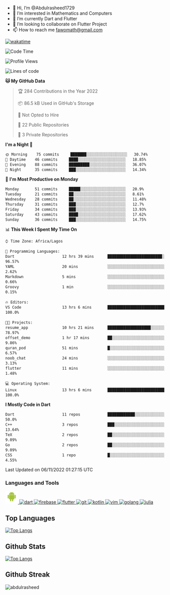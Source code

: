 - 👋 Hi, I’m @Abdulrasheed1729
- 👀 I’m interested in Mathematics and Computers
- 🌱 I’m currently Dart and Flutter
- 💞️ I’m looking to collaborate on Flutter Project
- 📫 How to reach me fawomath@gmail.com

[![wakatime](https://wakatime.com/badge/user/77ab5371-6547-4bc7-8c52-e4db4ef4b66f.svg)](https://wakatime.com/@77ab5371-6547-4bc7-8c52-e4db4ef4b66f)

<!--START_SECTION:waka-->
![Code Time](http://img.shields.io/badge/Code%20Time-15%20hrs%2032%20mins-blue)

![Profile Views](http://img.shields.io/badge/Profile%20Views-209-blue)

![Lines of code](https://img.shields.io/badge/From%20Hello%20World%20I%27ve%20Written-55%20Thousand%20lines%20of%20code-blue)

**🐱 My GitHub Data** 

> 🏆 284 Contributions in the Year 2022
 > 
> 📦 86.5 kB Used in GitHub's Storage 
 > 
> 🚫 Not Opted to Hire
 > 
> 📜 22 Public Repositories 
 > 
> 🔑 3 Private Repositories  
 > 
**I'm a Night 🦉** 

```text
🌞 Morning    75 commits     ███████░░░░░░░░░░░░░░░░░░   30.74% 
🌆 Daytime    46 commits     ████░░░░░░░░░░░░░░░░░░░░░   18.85% 
🌃 Evening    88 commits     █████████░░░░░░░░░░░░░░░░   36.07% 
🌙 Night      35 commits     ███░░░░░░░░░░░░░░░░░░░░░░   14.34%

```
📅 **I'm Most Productive on Monday** 

```text
Monday       51 commits     █████░░░░░░░░░░░░░░░░░░░░   20.9% 
Tuesday      21 commits     ██░░░░░░░░░░░░░░░░░░░░░░░   8.61% 
Wednesday    28 commits     ██░░░░░░░░░░░░░░░░░░░░░░░   11.48% 
Thursday     31 commits     ███░░░░░░░░░░░░░░░░░░░░░░   12.7% 
Friday       34 commits     ███░░░░░░░░░░░░░░░░░░░░░░   13.93% 
Saturday     43 commits     ████░░░░░░░░░░░░░░░░░░░░░   17.62% 
Sunday       36 commits     ███░░░░░░░░░░░░░░░░░░░░░░   14.75%

```


📊 **This Week I Spent My Time On** 

```text
⌚︎ Time Zone: Africa/Lagos

💬 Programming Languages: 
Dart                     12 hrs 39 mins      ████████████████████████░   96.57% 
YAML                     20 mins             ░░░░░░░░░░░░░░░░░░░░░░░░░   2.62% 
Markdown                 5 mins              ░░░░░░░░░░░░░░░░░░░░░░░░░   0.66% 
Groovy                   1 min               ░░░░░░░░░░░░░░░░░░░░░░░░░   0.15%

🔥 Editors: 
VS Code                  13 hrs 6 mins       █████████████████████████   100.0%

🐱‍💻 Projects: 
resume_app               10 hrs 21 mins      ███████████████████░░░░░░   78.97% 
offset_demo              1 hr 17 mins        ██░░░░░░░░░░░░░░░░░░░░░░░   9.86% 
quran_pod                51 mins             █░░░░░░░░░░░░░░░░░░░░░░░░   6.57% 
noob_chat                24 mins             ░░░░░░░░░░░░░░░░░░░░░░░░░   3.13% 
flutter                  11 mins             ░░░░░░░░░░░░░░░░░░░░░░░░░   1.48%

💻 Operating System: 
Linux                    13 hrs 6 mins       █████████████████████████   100.0%

```

**I Mostly Code in Dart** 

```text
Dart                     11 repos            ████████████░░░░░░░░░░░░░   50.0% 
C++                      3 repos             ███░░░░░░░░░░░░░░░░░░░░░░   13.64% 
TeX                      2 repos             ██░░░░░░░░░░░░░░░░░░░░░░░   9.09% 
Go                       2 repos             ██░░░░░░░░░░░░░░░░░░░░░░░   9.09% 
CSS                      1 repo              █░░░░░░░░░░░░░░░░░░░░░░░░   4.55%

```



 Last Updated on 06/11/2022 01:27:15 UTC
<!--END_SECTION:waka-->

<!---## My Favorites
* Mathematics
* Linux
* C++
* Golang
* Flutter (Dart)

## Stuffs I want to Learn
* Algos and Data Structures
* Digital Design and Computer Architecture
* Assembly
* SystemVerilog


## What I'm currently learning
* Dart
* Flutter 
* Kotlin
* Android
-->

### Languages and Tools
<p align="left"> <a href="https://developer.android.com" target="_blank"> <img src="https://raw.githubusercontent.com/devicons/devicon/master/icons/android/android-original-wordmark.svg" alt="android" width="40" height="40"/> </a> <a href="https://dart.dev" target="_blank"> <img src="https://www.vectorlogo.zone/logos/dartlang/dartlang-icon.svg" alt="dart" width="40" height="40"/> </a> <a href="https://firebase.google.com/" target="_blank"> <img src="https://www.vectorlogo.zone/logos/firebase/firebase-icon.svg" alt="firebase" width="40" height="40"/> </a> <a href="https://flutter.dev" target="_blank"> <img src="https://www.vectorlogo.zone/logos/flutterio/flutterio-icon.svg" alt="flutter" width="40" height="40"/> </a> <a href="https://git-scm.com/" target="_blank"> <img src="https://www.vectorlogo.zone/logos/git-scm/git-scm-icon.svg" alt="git" width="40" height="40"/> </a> <a href="https://kotlinlang.org" target="_blank"> <img src="https://www.vectorlogo.zone/logos/kotlinlang/kotlinlang-icon.svg" alt="kotlin" width="40" height="40"/> </a> <a href="https://www.vim.org/" target="_blank"> <img src="https://www.vectorlogo.zone/logos/vim/vim-icon.svg" alt="vim" width="40" height="40"/> </a> <a href="https://www.go.dev" target="_blank"> <img src="https://www.vectorlogo.zone/logos/golang/golang-official.svg" alt="golang" width="40" height="40"/> </a> <a href="https://www.julialang.org" target="_blank"> <img src="https://www.vectorlogo.zone/logos/julialang/julialang-icon.svg" alt="julia" width="40" height="40"/> </a>  </p>
<!--* C/C++
* Gap
* Lua (in progress)
* Rust (in progress)
* SageMath
* TeX
-->
<!---## Tools
* Alacritty
* Android Studio
* GeoGebra
* Gummi
* IntelliJ
* Linux
* Lite XL
* TeX Studio
* VS Code
-->

## Top Languages
[![Top Langs](https://github-readme-stats.vercel.app/api/top-langs/?username=Abdulrasheed1729&layout=compact&theme=tokyonight&langs_count=10&hide=html,css)](https://github.com/Abdulrasheed1729/github-readme-stats)


## Github Stats
[![Top Langs](https://github-readme-stats.vercel.app/api?username=Abdulrasheed1729&show_icons=true&locale=en&theme=tokyonight)](https://github.com/Abdulrasheed1729/github-readme-stats)

<!---<p><img align="left" src="https://github-readme-stats.vercel.app/api/top-langs?username=Abdulrasheed1729&show_icons=true&locale=en&layout=compact" alt="abdulrasheed" /></p>

<p>&nbsp;<img align="center" src="https://github-readme-stats.vercel.app/api?username=Abdulrasheed1729&show_icons=true&locale=en" alt="abdulrasheed" /></p>
--->
## Github Streak
<p><img align="center" src="https://github-readme-streak-stats.herokuapp.com/?user=Abdulrasheed1729&theme=tokyonight" alt="abdulrasheed" /></p>

<!---### Goals
* Become a computer programming polyglot.
* Contribute more to open source projects..
* Sleep more 😄
* and all otrher good things......
--->

<!---## Favorite Quotes

> Talk is cheap, show me the code -Linus Tovalds

> Sometimes the best advice is, no advice -Evan Chen
--->





<!---
Abdulrasheed1729/Abdulrasheed1729 is a ✨ special ✨ repository because its `README.md` (this file) appears on your GitHub profile.
You can click the Preview link to take a look at your changes.
--->
